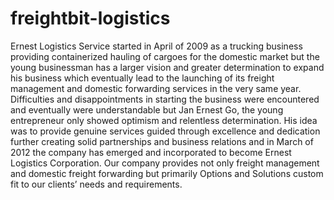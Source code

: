 freightbit-logistics
====================

Ernest Logistics Service started in April of 2009 as a trucking business providing containerized hauling of cargoes for the domestic market but the young businessman has a larger vision and greater determination to expand his business which eventually lead to the launching of its freight management and domestic forwarding services in the very same year. Difficulties and disappointments in starting the business were encountered and eventually were understandable but Jan Ernest Go, the young entrepreneur only showed optimism and relentless determination.  His idea was to provide genuine services guided through excellence and dedication further creating solid partnerships and business relations and in March of 2012 the company has emerged and incorporated to become Ernest Logistics Corporation.  Our company provides not only freight management and domestic freight forwarding but primarily Options and Solutions custom fit to our clients’ needs and requirements.

